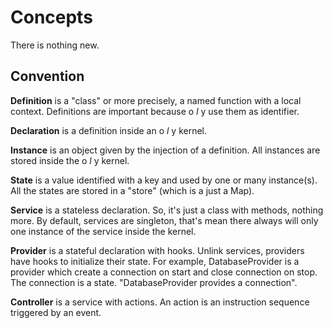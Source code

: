 # Concepts

There is nothing new.

## Convention

**Definition** is a "class" or more precisely, a named function with a local context.
  Definitions are important because o *l* y use them as identifier.

**Declaration** is a definition inside an o *l* y kernel.

**Instance** is an object given by the injection of a definition. All instances are stored inside the o *l* y kernel.

**State** is a value identified with a key and used by one or many instance(s). All the states are stored in a "store" (which is a just a Map).

**Service** is a stateless declaration. So, it's just a class with methods, nothing more.
By default, services are singleton, that's mean there always will only one instance of the service inside the kernel.

**Provider** is a stateful declaration with hooks. Unlink services, providers have hooks to initialize their state.
  For example, DatabaseProvider is a provider which create a connection on start and close connection on stop. The connection is a state. "DatabaseProvider provides a connection".

**Controller** is a service with actions. An action is an instruction sequence triggered by an event.
